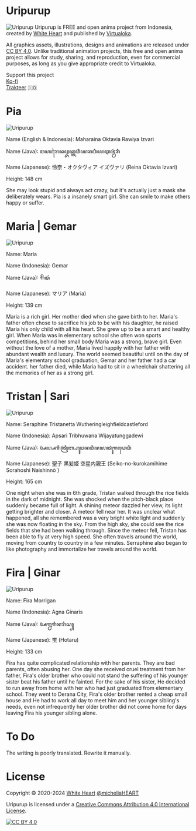 # Uripurup
![Uripurup](https://github.com/Virtualoka/assets/blob/bcfcd945dfcfdf891766a762c492997949603341/Logo/Uripurup%20title.png)
Uripurup is FREE and open anima project from Indonesia, created by [White Heart](https://github.com/micheliaHEART) and published by [Virtualoka](https://github.com/Virtualoka).

All graphics assets, illustrations, designs and animations are released under [CC BY 4.0](https://creativecommons.org/licenses/by/4.0/). Unlike traditional animation projects, this free and open anima project allows for study, sharing, and reproduction, even for commercial purposes, as long as you give appropriate credit to Virtualoka.

Support this project  
[Ko-fi](https://https://ko-fi.com/Virtualoka)  
[Trakteer](https://https://trakteer.id/White) 🇮🇩

# Pia
![Uripurup](https://github.com/Virtualoka/assets/blob/4a062dbbb104067be7b76048f1eb3afd2f50a998/Char/!%20Pia/Pi%20256.png)

Name (English & Indonesia): Maharaina Oktavia Rawiya Izvari

Name (Java): ꦩꦲꦫꦻꦤꦎꦏ꧀ꦠꦮ꦳ꦶꦪꦫꦮꦶꦪꦆꦗ꦳꧀ꦮ꦳ꦫꦶ

Name (Japanese): 怜奈・オクタヴィア イズヴァリ (Reina Oktavia Izvari)

Height: 148 cm

She may look stupid and always act crazy, but it's actually just a mask she deliberately wears. Pia is a insanely smart girl. She can smile to make others happy or suffer.

# Maria | Gemar

![Uripurup](https://github.com/Virtualoka/assets/blob/4a062dbbb104067be7b76048f1eb3afd2f50a998/Char/!Gemar/gemar%20256.png)

Name: Maria

Name (Indonesia): Gemar

Name (Java): ꦒꦼꦩꦂ

Name (Japanese): マリア (Maria)

Height: 139 cm

Maria is a rich girl. Her mother died when she gave birth to her. Maria's father often chose to sacrifice his job to be with his daughter, he raised Maria his only child with all his heart. She grew up to be a smart and healthy girl. When Maria was in elementary school she often won sports competitions, behind her small body Maria was a strong, brave girl. Even without the love of a mother, Maria  lived happily with her father with abundant wealth and luxury. The world seemed beautiful until on the day of Maria's elementary school graduation, Gemar and her father had a car accident. her father died, while Maria had to sit in a wheelchair shattering all the memories of her as a strong girl.

# Tristan | Sari

![Uripurup](https://github.com/Virtualoka/assets/blob/4a062dbbb104067be7b76048f1eb3afd2f50a998/Char/!Sari/sari%20256.png)

Name: Seraphine Tristanetta Wutheringleighfieldcastleford

Name (Indonesia): Apsari Tribhuwana Wijayatunggadewi

Name (Java): ꦄꦥ꧀ꦱꦫꦶꦠꦿꦶꦧ꧀ꦲꦸꦮꦤꦮꦶꦗꦪꦠꦸꦁꦒꦣꦺꦮꦶ

Name (Japanese): 聖子 黒髪姫 空星内親王  (Seiko-no-kurokamihime Sorahoshi Naishinnō )

Height: 165 cm

One night when she was in 6th grade, Tristan walked through the rice fields in the dark of midnight. She was shocked when the pitch-black place suddenly became full of light. A shining meteor dazzled her view, its light getting brighter and closer. A meteor fell near her. It was unclear what happened, all she remembered was a very bright white light and suddenly she was now floating in the sky. From the high sky, she could see the rice fields that she had been walking through. Since the meteor fell, Tristan has been able to fly at very high speed. She often travels around the world, moving from country to country in a few minutes. Serraphine also began to like photography and immortalize her travels around the world.

# Fira | Ginar

![Uripurup](https://github.com/Virtualoka/assets/blob/4a062dbbb104067be7b76048f1eb3afd2f50a998/Char/!Ginar/ginar%20256.png)

Name: Fira Morrigan

Name (Indonesia): Agna Ginaris

Name (Java): ꦄꦒ꧀ꦤꦒꦶꦤꦫꦶꦱ꧀

Name (Japanese): 蛍 (Hotaru)

Height: 133 cm

Fira has quite complicated relationship with her parents. They are bad parents, often abusing her. One day she received cruel treatment from her father, Fira's older brother who could not stand the suffering of his younger sister beat his father until he fainted. For the sake of his sister, He decided to run away from home with her who had just graduated from elementary school. They went to Derana City, Fira's older brother rented a cheap small house and He had to work all day to meet him and her younger sibling's needs, even not infrequently her older brother did not come home for days leaving Fira his younger sibling alone.

# To Do

The writing is poorly translated. Rewrite it manually.

# License
Copyright © 2020-2024 [White Heart](https://github.com/micheliaHEART) [@micheliaHEART](https://x.com/micheliaHEART)

Uripurup is licensed under a
[Creative Commons Attribution 4.0 International License][cc-by].

[![CC BY 4.0][cc-by-image]][cc-by]

[cc-by]: http://creativecommons.org/licenses/by/4.0/
[cc-by-image]: https://i.creativecommons.org/l/by/4.0/88x31.png
[cc-by-shield]: https://img.shields.io/badge/License-CC%20BY%204.0-lightgrey.svg
